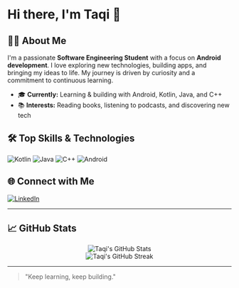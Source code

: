 # Hi there, I'm Taqi 👋

## 👨‍💻 About Me

I'm a passionate **Software Engineering Student** with a focus on **Android development**. I love exploring new technologies, building apps, and bringing my ideas to life. My journey is driven by curiosity and a commitment to continuous learning.

- 🎓 **Currently:** Learning & building with Android, Kotlin, Java, and C++
- 📚 **Interests:** Reading books, listening to podcasts, and discovering new tech

## 🛠️ Top Skills & Technologies

![Kotlin](https://img.shields.io/badge/Kotlin-0095D5?style=for-the-badge&logo=kotlin&logoColor=white)
![Java](https://img.shields.io/badge/Java-007396?style=for-the-badge&logo=java&logoColor=white)
![C++](https://img.shields.io/badge/C++-00599C?style=for-the-badge&logo=c%2b%2b&logoColor=white)
![Android](https://img.shields.io/badge/Android-3DDC84?style=for-the-badge&logo=android&logoColor=white)


## 🌐 Connect with Me

[![LinkedIn](https://img.shields.io/badge/LinkedIn-0A66C2?style=for-the-badge&logo=linkedin&logoColor=white)](https://www.linkedin.com/in/taqi-k/)

---

## 📈 GitHub Stats

<p align="center">
  <img src="https://github-readme-stats.vercel.app/api?username=taqi-m&show_icons=true&theme=default" alt="Taqi's GitHub Stats" /><br>
  <img src="[https://github-readme-streak-stats.herokuapp.com?user=taqi-m&theme=default](https://streak-stats.demolab.com/?user=taqi-m)" alt="Taqi's GitHub Streak" />
</p>

---

> "Keep learning, keep building."
